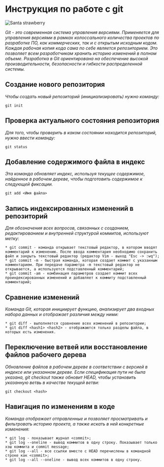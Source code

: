 # Инструкция по работе с git

![Santa strawberry](xxx.jpg)

*Git - это современная система управления версиями. Применяется для управления версиями в рамках колоссального количества проектов по разработке ПО, как коммерческих, так и с открытым исходным кодом. Каждая рабочая копия кода сама по себе является репозиторием. Это позволяет всем разработчикам хранить историю изменений в полном объеме. Разработка в Git ориентирована на обеспечение высокой производительности, безопасности и гибкости распределенной системы.*

## Создание нового репозитория

*Чтобы создать новый репозиторий (инициализировать) нужно команду:*

    git init

## Проверка актуального состояния репозитория

*Для того, чтобы проверить в каком состоянии находится репозиторий, нужно ввести команду:*

    git status

## Добавление содержимого файла в индекс

*Эта команда обновляет индекс, используя текущее содержимое, найденное в рабочем дереве, чтобы подготовить содержимое к следующей фиксации.*

    git add <Имя файла>

## Запись индексированных изменений в репозиторий

*Для обозначения всех вопросов, связанных с созданием, редактированием и внутренней структурой коммитов, используют метку:*

    * git commit - команда открывает текстовый редактор, в котором вводят комментарий к изменению. После ввода комментария необходимо сохранить файл и закрыть текстовый редактор (редактор Vim - выход "Esc -> :wq");
    * git commit -m - быстрая команда, которая создает коммит с указанным комментарием. При передаче параметра -m текстовый редактор не открывается, а используется подставленный комментарий;
    * git commit -am - комбинация параметров создает коммит всех проиндексированных изменений и добавляет к коммиту подставленный комментарий;

## Сравнение изменений

*Команда Git, которая инициирует функцию, анализирует два входных набора данных и отображает различия между ними:*

    * git diff - выполняется сравнение всех изменений в репозитории;
    * git diff <hash1> <hash2> - отображаются только разделы файла, в которых есть изменения. 

## Переключение ветвей или восстановление файлов рабочего дерева

*Обновление файлов в рабочем дереве в соответствии с версией в индексе или указанном дереве. Если спецификация пути не была указана, git checkout также обновит HEAD, чтобы установить указанную ветвь в качестве текущей ветви:*

    git checkout <hash>

## Навигация по изменениям в коде

*Команда отображает отправленные <commit> и позволяет просматривать и фильтровать историю проекта, а также искать в ней конкретные изменения:*

    * git log - показывает журнал <commit>;
    * git log --oneline - вывод коммитов в одну строку. Показывает только хэш коммита и commit message;
    * git log --all - все ссылки вместе с HEAD перечислены в командной строке как <commit>;
    * git log --all --oneline - вывод всех коммитов в одну строку.

